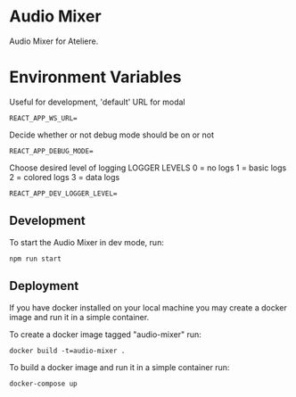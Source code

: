 # Audio Mixer

Audio Mixer for Ateliere.

# Environment Variables

Useful for development, 'default' URL for modal
```
REACT_APP_WS_URL=
```

Decide whether or not debug mode should be on or not
```
REACT_APP_DEBUG_MODE=
```

Choose desired level of logging
LOGGER LEVELS
0 = no logs
1 = basic logs
2 = colored logs
3 = data logs

```
REACT_APP_DEV_LOGGER_LEVEL=
```

## Development

To start the Audio Mixer in dev mode, run:
```
npm run start
```

## Deployment

If you have docker installed on your local machine you may create a docker image and run it in a simple container.

To create a docker image tagged "audio-mixer" run:

```
docker build -t=audio-mixer .
```

To build a docker image and run it in a simple container run:

```
docker-compose up
```
